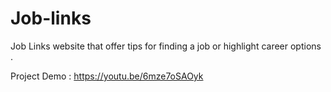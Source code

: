 # Job-links
Job Links website that offer tips for finding a job or highlight career options .
 
 Project Demo : https://youtu.be/6mze7oSAOyk
